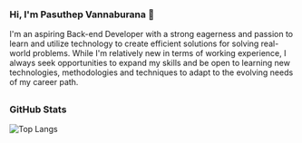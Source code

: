 ### Hi, I'm Pasuthep Vannaburana 👋

I'm an aspiring Back-end Developer with a strong eagerness and passion to learn and utilize
technology to create efficient solutions for solving real-world problems. While I'm relatively
new in terms of working experience, I always seek opportunities to expand my skills and be
open to learning new technologies, methodologies and techniques to adapt to the evolving
needs of my career path.

<!--
**eark25/eark25** is a ✨ _special_ ✨ repository because its `README.md` (this file) appears on your GitHub profile.

Here are some ideas to get you started:

- 🔭 I’m currently working on ...
- 🌱 I’m currently learning ...
- 👯 I’m looking to collaborate on ...
- 🤔 I’m looking for help with ...
- 💬 Ask me about ...
- 📫 How to reach me: ...
- 😄 Pronouns: ...
- ⚡ Fun fact: ...
-->

## <h3 align="left">GitHub Stats</h3>

![Top Langs](https://github-readme-stats.vercel.app/api/top-langs/?username=eark25&layout=compact&theme=dark&hide_border=true&langs_count=10)
